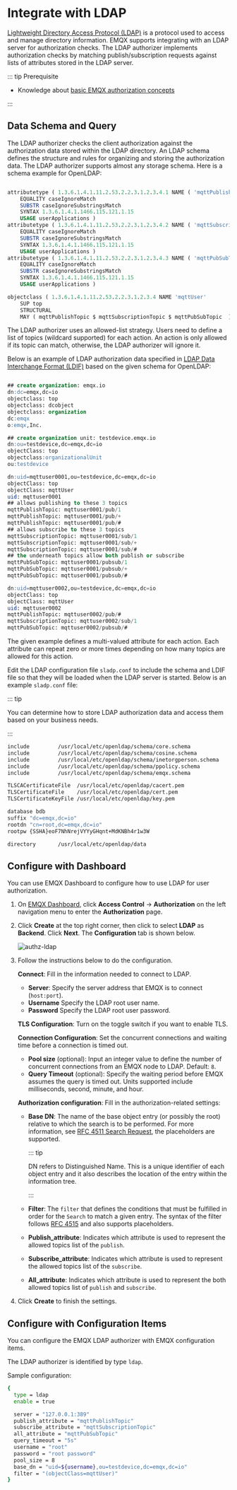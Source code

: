 # Integrate with LDAP

[Lightweight Directory Access Protocol (LDAP)](https://ldap.com/) is a protocol used to access and manage directory information. EMQX supports integrating with an LDAP server for authorization checks. The LDAP authorizer implements authorization checks by matching publish/subscription requests against lists of attributes stored in the LDAP server.

::: tip Prerequisite

- Knowledge about [basic EMQX authorization concepts](./authz.md)

:::

## Data Schema and Query

The LDAP authorizer checks the client authorization against the authorization data stored within the LDAP directory. An LDAP schema defines the structure and rules for organizing and storing the authorization data. The LDAP authorizer supports almost any storage schema. Here is a schema example for OpenLDAP:

```sql

attributetype ( 1.3.6.1.4.1.11.2.53.2.2.3.1.2.3.4.1 NAME ( 'mqttPublishTopic' 'mpt' )
	EQUALITY caseIgnoreMatch
	SUBSTR caseIgnoreSubstringsMatch
	SYNTAX 1.3.6.1.4.1.1466.115.121.1.15
	USAGE userApplications )
attributetype ( 1.3.6.1.4.1.11.2.53.2.2.3.1.2.3.4.2 NAME ( 'mqttSubscriptionTopic' 'mst' )
	EQUALITY caseIgnoreMatch
	SUBSTR caseIgnoreSubstringsMatch
	SYNTAX 1.3.6.1.4.1.1466.115.121.1.15
	USAGE userApplications )
attributetype ( 1.3.6.1.4.1.11.2.53.2.2.3.1.2.3.4.3 NAME ( 'mqttPubSubTopic' 'mpst' )
	EQUALITY caseIgnoreMatch
	SUBSTR caseIgnoreSubstringsMatch
	SYNTAX 1.3.6.1.4.1.1466.115.121.1.15
	USAGE userApplications )

objectclass ( 1.3.6.1.4.1.11.2.53.2.2.3.1.2.3.4 NAME 'mqttUser'
    SUP top
	STRUCTURAL
	MAY ( mqttPublishTopic $ mqttSubscriptionTopic $ mqttPubSubTopic  ) )

```
The LDAP authorizer uses an allowed-list strategy. Users need to define a list of topics (wildcard supported) for each action. An action is only allowed if its topic can match, otherwise, the LDAP authorizer will ignore it.

Below is an example of LDAP authorization data specified in [LDAP Data Interchange Format (LDIF)](https://ldap.com/ldif-the-ldap-data-interchange-format/) based on the given schema for OpenLDAP:

```sql

## create organization: emqx.io
dn:dc=emqx,dc=io
objectclass: top
objectclass: dcobject
objectclass: organization
dc:emqx
o:emqx,Inc.

## create organization unit: testdevice.emqx.io
dn:ou=testdevice,dc=emqx,dc=io
objectClass: top
objectclass:organizationalUnit
ou:testdevice

dn:uid=mqttuser0001,ou=testdevice,dc=emqx,dc=io
objectClass: top
objectClass: mqttUser
uid: mqttuser0001
## allows publishing to these 3 topics
mqttPublishTopic: mqttuser0001/pub/1
mqttPublishTopic: mqttuser0001/pub/+
mqttPublishTopic: mqttuser0001/pub/#
## allows subscribe to these 3 topics
mqttSubscriptionTopic: mqttuser0001/sub/1
mqttSubscriptionTopic: mqttuser0001/sub/+
mqttSubscriptionTopic: mqttuser0001/sub/#
## the underneath topics allow both publish or subscribe
mqttPubSubTopic: mqttuser0001/pubsub/1
mqttPubSubTopic: mqttuser0001/pubsub/+
mqttPubSubTopic: mqttuser0001/pubsub/#

dn:uid=mqttuser0002,ou=testdevice,dc=emqx,dc=io
objectClass: top
objectClass: mqttUser
uid: mqttuser0002
mqttPublishTopic: mqttuser0002/pub/#
mqttSubscriptionTopic: mqttuser0002/sub/1
mqttPubSubTopic: mqttuser0002/pubsub/#

```

The given example defines a multi-valued attribute for each action. Each attribute can repeat zero or more times depending on how many topics are allowed for this action.

Edit the LDAP configuration file `sladp.conf` to include the schema and LDIF file so that they will be loaded when the LDAP server is started. Below is an example `sladp.conf` file:

::: tip

You can determine how to store LDAP authorization data and access them based on your business needs.

:::

```sh
include         /usr/local/etc/openldap/schema/core.schema
include         /usr/local/etc/openldap/schema/cosine.schema
include         /usr/local/etc/openldap/schema/inetorgperson.schema
include         /usr/local/etc/openldap/schema/ppolicy.schema
include         /usr/local/etc/openldap/schema/emqx.schema

TLSCACertificateFile  /usr/local/etc/openldap/cacert.pem
TLSCertificateFile    /usr/local/etc/openldap/cert.pem
TLSCertificateKeyFile /usr/local/etc/openldap/key.pem

database bdb
suffix "dc=emqx,dc=io"
rootdn "cn=root,dc=emqx,dc=io"
rootpw {SSHA}eoF7NhNrejVYYyGHqnt+MdKNBh4r1w3W

directory       /usr/local/etc/openldap/data
```

## Configure with Dashboard

You can use EMQX Dashboard to configure how to use LDAP for user authorization.

1. On [EMQX Dashboard](http://127.0.0.1:18083/#/authentication), click **Access Control** -> **Authorization** on the left navigation menu to enter the **Authorization** page.

2. Click **Create** at the top right corner, then click to select **LDAP** as **Backend**. Click **Next**. The **Configuration** tab is shown below.

   <img src="./assets/authz-ldap.png" alt="authz-ldap"  />

3. Follow the instructions below to do the configuration.

   **Connect**: Fill in the information needed to connect to LDAP.

   - **Server**: Specify the server address that EMQX is to connect (`host:port`).
   - **Username** Specify the LDAP root user name.
   - **Password** Specify the LDAP root user password.

   **TLS Configuration**: Turn on the toggle switch if you want to enable TLS.

   **Connection Configuration**: Set the concurrent connections and waiting time before a connection is timed out.

   - **Pool size** (optional): Input an integer value to define the number of concurrent connections from an EMQX node to LDAP. Default: `8`.
   - **Query Timeout** (optional): Specify the waiting period before EMQX assumes the query is timed out. Units supported include milliseconds, second, minute, and hour.

   **Authorization configuration**: Fill in the authorization-related settings:

   - **Base DN**: The name of the base object entry (or possibly the root) relative to which the search is to be performed. For more information, see [RFC 4511 Search Request](https://datatracker.ietf.org/doc/html/rfc4511#section-4.5.1), the placeholders are supported.

     ::: tip

     DN refers to Distinguished Name. This is a unique identifier of each object entry and it also describes the location of the entry within the information tree.

     :::

   - **Filter**: The `filter` that defines the conditions that must be fulfilled in order for the `Search` to match a given entry.
     The syntax of the filter follows [RFC 4515](#https://www.rfc-editor.org/rfc/rfc4515) and also supports placeholders.

   - **Publish_attribute**: Indicates which attribute is used to represent the allowed topics list of the `publish`.

   - **Subscribe_attribute**: Indicates which attribute is used to represent the allowed topics list of the `subscribe`.

   - **All_attribute**: Indicates which attribute is used to represent the both allowed topics list of `publish` and `subscribe`.

4. Click **Create** to finish the settings.

## Configure with Configuration Items

You can configure the EMQX LDAP authorizer with EMQX configuration items.

The LDAP authorizer is identified by type `ldap`.

Sample configuration:

```bash
{
  type = ldap
  enable = true

  server = "127.0.0.1:389"
  publish_attribute = "mqttPublishTopic"
  subscribe_attribute = "mqttSubscriptionTopic"
  all_attribute = "mqttPubSubTopic"
  query_timeout = "5s"
  username = "root"
  password = "root password"
  pool_size = 8
  base_dn = "uid=${username},ou=testdevice,dc=emqx,dc=io"
  filter = "(objectClass=mqttUser)"
}
```
